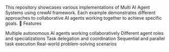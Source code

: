 This repository showcases various implementations of Multi AI Agent Systems using crewAI framework. Each example demonstrates different approaches to collaborative AI agents working together to achieve specific goals.
🌟 Features

Multiple autonomous AI agents working collaboratively
Different agent roles and specializations
Task delegation and coordination
Sequential and parallel task execution
Real-world problem-solving scenarios